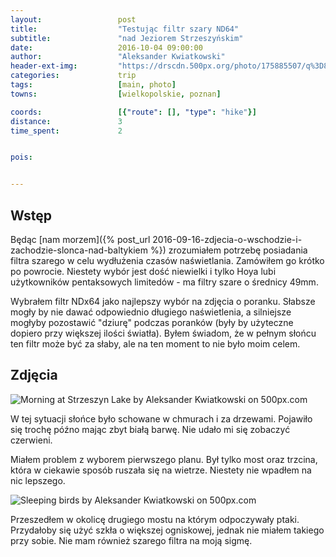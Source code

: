 ```yaml
---
layout:                 post
title:                  "Testując filtr szary ND64"
subtitle:               "nad Jeziorem Strzeszyńskim"
date:                   2016-10-04 09:00:00
author:                 "Aleksander Kwiatkowski"
header-ext-img:         "https://drscdn.500px.org/photo/175885507/q%3D80_m%3D2000/1de3012419000f852dd850e4b828cd70"
categories:             trip
tags:                   [main, photo]
towns:                  [wielkopolskie, poznan]

coords:                 [{"route": [], "type": "hike"}]
distance:               3
time_spent:             2


pois:


---
```


Wstęp
-----

Będąc [nam morzem]({% post_url 2016-09-16-zdjecia-o-wschodzie-i-zachodzie-slonca-nad-baltykiem %})
zrozumiałem potrzebę posiadania filtra szarego w celu wydłużenia czasów
naświetlania. Zamówiłem go krótko po powrocie. Niestety wybór jest dość niewielki
i tylko Hoya lubi użytkowników pentaksowych limitedów - ma filtry
szare o średnicy 49mm.

Wybrałem filtr NDx64 jako najlepszy wybór na zdjęcia o poranku. Słabsze mogły
by nie dawać odpowiednio długiego naświetlenia, a silniejsze mogłyby pozostawić
"dziurę" podczas poranków (były by użyteczne dopiero przy większej ilości światła).
Byłem świadom, że w pełnym słońcu ten filtr może być za
słaby, ale na ten moment to nie było moim celem.

Zdjęcia
-------

<div class='pixels-photo'>
  <p>
    <img src='https://drscdn.500px.org/photo/176053681/m%3D900/6ac4d88b34bad0f81cab639915774683' alt='Morning at Strzeszyn Lake by Aleksander Kwiatkowski on 500px.com'>
  </p>
  <a href='https://500px.com/photo/176053681/morning-at-strzeszyn-lake-by-aleksander-kwiatkowski' alt='Morning at Strzeszyn Lake by Aleksander Kwiatkowski on 500px.com'></a>
</div>
<script type='text/javascript' src='https://500px.com/embed.js'></script>

W tej sytuacji słońce było schowane w chmurach i za drzewami. Pojawiło się trochę
późno mając zbyt białą barwę. Nie udało mi się zobaczyć czerwieni.

Miałem problem z wyborem pierwszego planu. Był tylko most oraz trzcina, która
w ciekawie sposób ruszała się na wietrze. Niestety nie wpadłem na nic lepszego.

<div class='pixels-photo'>
  <p>
    <img src='https://drscdn.500px.org/photo/178307273/m%3D900/7d17fc224dfe06366b3e6d06931d6ab7' alt='Sleeping birds by Aleksander Kwiatkowski on 500px.com'>
  </p>
  <a href='https://500px.com/photo/178307273/sleeping-birds-by-aleksander-kwiatkowski' alt='Sleeping birds by Aleksander Kwiatkowski on 500px.com'></a>
</div>
<script type='text/javascript' src='https://500px.com/embed.js'></script>

Przeszedłem w okolicę drugiego mostu na którym odpoczywały ptaki. Przydałoby się
użyć szkła o większej ogniskowej, jednak nie miałem takiego przy sobie. Nie
mam również szarego filtra na moją sigmę.
